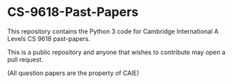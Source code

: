 # CS-9618-Past-Papers

This repository contains the Python 3 code for Cambridge International A Levels CS 9618 past-papers.

This is a public repository and anyone that wishes to contribute may open a pull request.

(All question papers are the property of CAIE)
